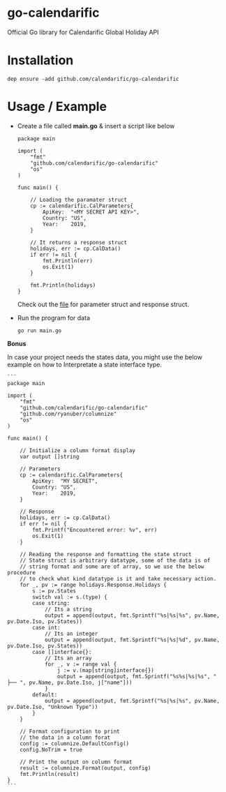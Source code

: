 # go-calendarific

Official Go library for Calendarific Global Holiday API

# Installation

```
dep ensure -add github.com/calendarific/go-calendarific
```

# Usage / Example

+ Create a file called **main.go** & insert a script like below
    ```
    package main
    
    import (
    	"fmt"
    	"github.com/calendarific/go-calendarific"
    	"os"
    )
    
    func main() {
    
        // Loading the paramater struct
    	cp := calendarific.CalParameters{
    		ApiKey:  "<MY SECRET API KEY>",
    		Country: "US",
    		Year:    2019,
    	}
    	
    	// It returns a response struct
    	holidays, err := cp.CalData()
    	if err != nil {
    		fmt.Println(err)
    		os.Exit(1)
    	}
    	
    	fmt.Println(holidays)
    }
    ```

    Check out the [file](https://github.com/calendarific/go-calendarific/blob/master/main.go) for parameter struct and response struct.

+ Run the program for data
    ```
    go run main.go
    ```

**Bonus**

In case your project needs the states data, you might use the below example on how to Interpretate a state interface type.

    ```
    package main

    import (
        "fmt"
        "github.com/calendarific/go-calendarific"
        "github.com/ryanuber/columnize"
        "os"
    )

    func main() {

        // Initialize a column format display
        var output []string

        // Parameters
        cp := calendarific.CalParameters{
            ApiKey:  "MY SECRET",
            Country: "US",
            Year:    2019,
        }

        // Response
        holidays, err := cp.CalData()
        if err != nil {
            fmt.Printf("Encountered error: %v", err)
            os.Exit(1)
        }

        // Reading the response and formatting the state struct
        // State struct is arbitrary datatype, some of the data is of
        // string format and some are of array, so we use the below procedure 
        // to check what kind datatype is it and take necessary action.
        for _, pv := range holidays.Response.Holidays {
            s := pv.States
            switch val := s.(type) {
            case string:
                // Its a string
                output = append(output, fmt.Sprintf("%s|%s|%s", pv.Name, pv.Date.Iso, pv.States))
            case int:
                // Its an integer
                output = append(output, fmt.Sprintf("%s|%s|%d", pv.Name, pv.Date.Iso, pv.States))
            case []interface{}:
                // Its an array
                for _, v := range val {
                    j := v.(map[string]interface{})
                    output = append(output, fmt.Sprintf("%s%s|%s|%s", " ├── ", pv.Name, pv.Date.Iso, j["name"]))
                }
            default:
                output = append(output, fmt.Sprintf("%s|%s|%s", pv.Name, pv.Date.Iso, "Unknown Type"))
            }
        }

        // Format configuration to print
        // the data in a column forat
        config := columnize.DefaultConfig()
        config.NoTrim = true

        // Print the output on column format
        result := columnize.Format(output, config)
        fmt.Println(result)
    }
    ```
